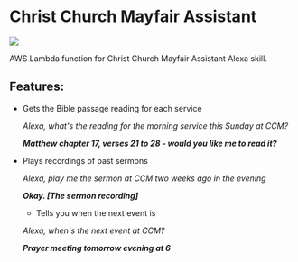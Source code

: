 # Christ Church Mayfair Assistant

![](https://travis-ci.org/travis-ci/travis-web.svg?branch=master)

AWS Lambda function for Christ Church Mayfair Assistant Alexa skill.

## Features:
- Gets the Bible passage reading for each service
  
  *Alexa, what's the reading for the morning service this Sunday at CCM?*
  
  ***Matthew chapter 17, verses 21 to 28 - would you like me to read it?***
  
- Plays recordings of past sermons

  *Alexa, play me the sermon at CCM two weeks ago in the evening*
  
  ***Okay. [The sermon recording]***
  
  - Tells you when the next event is

  *Alexa, when's the next event at CCM?*
  
  ***Prayer meeting tomorrow evening at 6***
